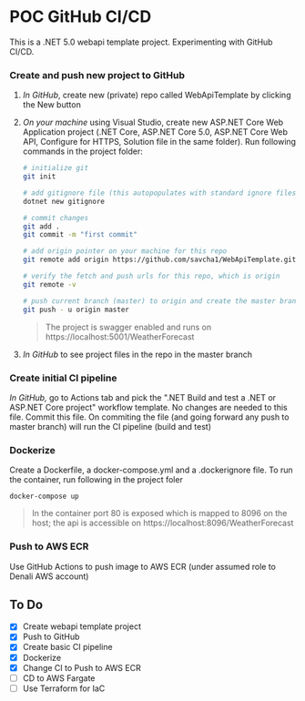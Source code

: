 ﻿# POC GitHub CI/CD
This is a .NET 5.0 webapi template project. Experimenting with GitHub CI/CD.

### Create and push new project to GitHub
1. *In GitHub*, create new (private) repo called WebApiTemplate by clicking the New button
1. *On your machine* using Visual Studio, create new ASP.NET Core Web Application project (.NET Core, ASP.NET Core 5.0, ASP.NET Core Web API, Configure for HTTPS, Solution file in the same folder). Run following commands in the project folder:

	```bash
	# initialize git
	git init

	# add gitignore file (this autopopulates with standard ignore files)
	dotnet new gitignore

	# commit changes
	git add .
	git commit -m "first commit"

    # add origin pointer on your machine for this repo
	git remote add origin https://github.com/savcha1/WebApiTemplate.git 

    # verify the fetch and push urls for this repo, which is origin
	git remote -v	

    # push current branch (master) to origin and create the master branch in remote
	git push - u origin master	

	```
	> The project is swagger enabled and runs on https://localhost:5001/WeatherForecast

1. *In GitHub* to see project files in the repo in the master branch

### Create initial CI pipeline
*In GitHub,* go to Actions tab and pick the ".NET Build and test a .NET or ASP.NET Core project" workflow template. No changes are needed to this file. 
Commit this file. On commiting the file (and going forward any push to master branch) will run the CI pipeline (build and test)

### Dockerize
Create a Dockerfile, a docker-compose.yml and a .dockerignore file. To run the container, run following in the project foler
```
docker-compose up
```
> In the container port 80 is exposed which is mapped to 8096 on the host; the api is accessible on https://localhost:8096/WeatherForecast


### Push to AWS ECR
Use GitHub Actions to push image to AWS ECR (under assumed role to Denali AWS account)
## To Do
- [x] Create webapi template project
- [x] Push to GitHub
- [x] Create basic CI pipeline
- [x] Dockerize
- [x] Change CI to Push to AWS ECR
- [ ] CD to AWS Fargate
- [ ] Use Terraform for IaC
